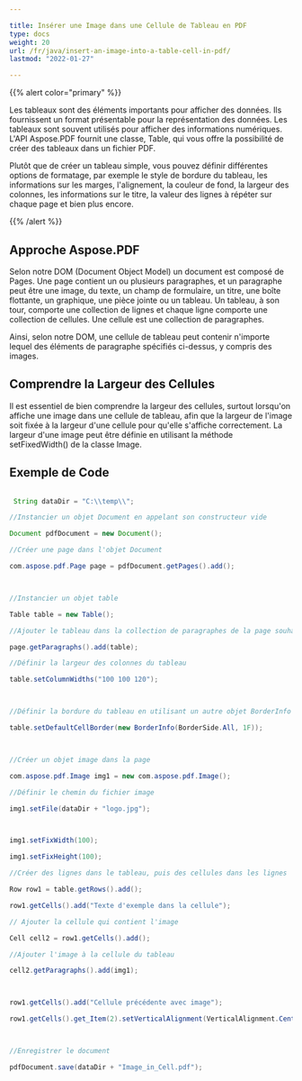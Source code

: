 ```yaml
---

title: Insérer une Image dans une Cellule de Tableau en PDF  
type: docs  
weight: 20  
url: /fr/java/insert-an-image-into-a-table-cell-in-pdf/  
lastmod: "2022-01-27"  

---
```


{{% alert color="primary" %}}

Les tableaux sont des éléments importants pour afficher des données. Ils fournissent un format présentable pour la représentation des données. Les tableaux sont souvent utilisés pour afficher des informations numériques. L'API Aspose.PDF fournit une classe, Table, qui vous offre la possibilité de créer des tableaux dans un fichier PDF.

Plutôt que de créer un tableau simple, vous pouvez définir différentes options de formatage, par exemple le style de bordure du tableau, les informations sur les marges, l'alignement, la couleur de fond, la largeur des colonnes, les informations sur le titre, la valeur des lignes à répéter sur chaque page et bien plus encore.

{{% /alert %}}

## Approche Aspose.PDF

Selon notre DOM (Document Object Model) un document est composé de Pages.
 Une page contient un ou plusieurs paragraphes, et un paragraphe peut être une image, du texte, un champ de formulaire, un titre, une boîte flottante, un graphique, une pièce jointe ou un tableau. Un tableau, à son tour, comporte une collection de lignes et chaque ligne comporte une collection de cellules. Une cellule est une collection de paragraphes.

Ainsi, selon notre DOM, une cellule de tableau peut contenir n'importe lequel des éléments de paragraphe spécifiés ci-dessus, y compris des images.

## Comprendre la Largeur des Cellules

Il est essentiel de bien comprendre la largeur des cellules, surtout lorsqu'on affiche une image dans une cellule de tableau, afin que la largeur de l'image soit fixée à la largeur d'une cellule pour qu'elle s'affiche correctement. La largeur d'une image peut être définie en utilisant la méthode setFixedWidth() de la classe Image.

## Exemple de Code

```java

 String dataDir = "C:\\temp\\";

//Instancier un objet Document en appelant son constructeur vide

Document pdfDocument = new Document();

//Créer une page dans l'objet Document

com.aspose.pdf.Page page = pdfDocument.getPages().add();



//Instancier un objet table

Table table = new Table();

//Ajouter le tableau dans la collection de paragraphes de la page souhaitée

page.getParagraphs().add(table);

//Définir la largeur des colonnes du tableau

table.setColumnWidths("100 100 120");



//Définir la bordure du tableau en utilisant un autre objet BorderInfo personnalisé

table.setDefaultCellBorder(new BorderInfo(BorderSide.All, 1F));



//Créer un objet image dans la page

com.aspose.pdf.Image img1 = new com.aspose.pdf.Image();

//Définir le chemin du fichier image

img1.setFile(dataDir + "logo.jpg");



img1.setFixWidth(100);

img1.setFixHeight(100);

//Créer des lignes dans le tableau, puis des cellules dans les lignes

Row row1 = table.getRows().add();

row1.getCells().add("Texte d'exemple dans la cellule");

// Ajouter la cellule qui contient l'image

Cell cell2 = row1.getCells().add();

//Ajouter l'image à la cellule du tableau

cell2.getParagraphs().add(img1);



row1.getCells().add("Cellule précédente avec image");

row1.getCells().get_Item(2).setVerticalAlignment(VerticalAlignment.Center);



//Enregistrer le document

pdfDocument.save(dataDir + "Image_in_Cell.pdf");    

```
